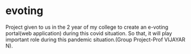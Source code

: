 # evoting
Project given to us in the 2 year of my college  to create an e-voting portal(web application) during this covid situation. So that, it will play important role during this pandemic situation.(Group Project-Prof VIJAYAR N).
